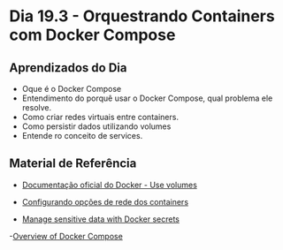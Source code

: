 # Dia 19.3 - Orquestrando Containers com Docker Compose


## Aprendizados do Dia

- Oque é o Docker Compose
- Entendimento do porquê usar o Docker Compose, qual problema ele resolve.
- Como criar redes virtuais entre containers.
- Como persistir dados utilizando volumes
- Entende ro conceito de services.

## Material de Referência

- [Documentação oficial do Docker - Use volumes](https://docs.docker.com/storage/volumes/)

- [Configurando opções de rede dos containers](https://www.youtube.com/watch?v=pKJgQmXXryg)

- [Manage sensitive data with Docker secrets](https://docs.docker.com/engine/swarm/secrets/)

-[Overview of Docker Compose](https://docs.docker.com/compose/)